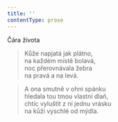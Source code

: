 ```yaml
---
title: ''
contentType: prose
---
```


Čára života

> Kůže napjatá jak plátno,  
> na každém místě bolavá,  
> noc přerovnávala žebra  
> na pravá a na levá.

> A ona smutně v ohni spánku  
> hledala tou tmou vlastní dlaň,  
> chtíc vyluštit z ní jednu vrásku  
> na kůži vyschlé od mýdla.
